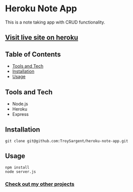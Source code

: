 # Heroku Note App 
  This is a note taking app with CRUD functionality.
  ## [Visit live site on heroku](https://troysargent-note-app.herokuapp.com/)
  ## Table of Contents
  - [Tools and Tech](#Tools)
  - [Installation](#Installation)
  - [Usage](#Usage)
  
  ## Tools and Tech
  * Node.js
  * Heroku
  * Express

  ## Installation
  ```git clone git@github.com:TroySargent/heroku-note-app.git```
  ## Usage
  ```
  npm install
  node server.js
  ```
  ### [Check out my other projects](https://github.com/TroySargent)